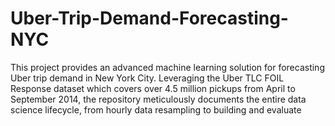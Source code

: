 # Uber-Trip-Demand-Forecasting-NYC
This project provides an advanced machine learning solution for forecasting Uber trip demand in New York City. Leveraging the Uber TLC FOIL Response dataset which covers over 4.5 million pickups from April to September 2014, the repository meticulously documents the entire data science lifecycle, from hourly data resampling to building and evaluate
